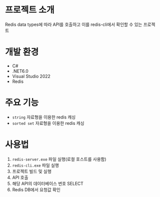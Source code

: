 # 프로젝트 소개
Redis data types에 따라 API를 호출하고 이를 redis-cli에서 확인할 수 있는 프로젝트

# 개발 환경
- C#
- .NET6.0
- Visual Studio 2022
- Redis

# 주요 기능
- `string` 자료형을 이용한 redis 캐싱
- `sorted set` 자료형을 이용한 redis 캐싱

# 사용법
1. `redis-server.exe` 파일 실행(로컬 호스트를 사용함)
2. `redis-cli.exe` 파일 실행
3. 프로젝트 빌드 및 실행
4. API 호출
5. 해당 API의 데이터베이스 번호 SELECT
6. Redis DB에서 요청값 확인
